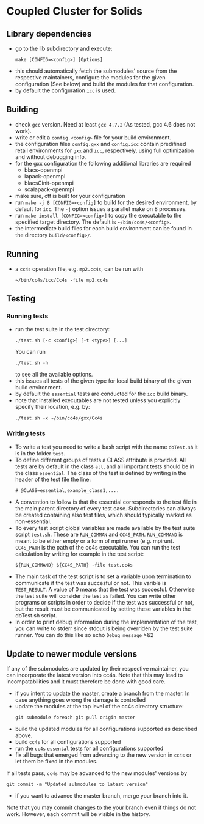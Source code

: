 Coupled Cluster for Solids
==========================

Library dependencies
--------------------

- go to the lib subdirectory and execute:
  ```
  make [CONFIG=<config>] [Options]
  ```
- this should automatically fetch the submodules' source from the
  respective maintainers, configure the modules for the given configuration
  (See below) and build the modules for that configuration.
- by default the configuration `icc` is used.

Building
--------

-   check `gcc` version. Need at least `gcc 4.7.2` (As tested, gcc 4.6 does
    not work).
-   write or edit a `config.<config>` file for your build environment.
-   the configuration files `config.gxx` and `config.icc` contain
    predifined retail environments for `gxx` and `icc`, respectively,
    using full optimization and without debugging info.
-   for the gxx configuration the following additional libraries are
    required
    - blacs-openmpi
    - lapack-openmpi
    - blacsCinit-openmpi
    - scalapack-openmpi
- make sure, ctf is built for your configuration
- run `make -j 8 [CONFIG=<config]` to build for the desired environment, by
  default for `icc`. The `-j` option issues a parallel make on 8 processes.
- run `make install [CONFIG=<config>]` to copy the executable to the specified
  target directory. The default is `~/bin/cc4s/<config>`.
- the intermediate build files for each build environment can be found in the
  directory `build/<config>/`.

Running
-------

-   a `cc4s` operation file, e.g. `mp2.cc4s`, can be run with
    ```
    ~/bin/cc4s/icc/Cc4s -file mp2.cc4s
    ```

Testing
-------

### Running tests

- run the test suite in the test directory:
  ```
  ./test.sh [-c <config>] [-t <type>] [...]
  ```
  You can run
  ```
  ./test.sh -h
  ```
  to see all the available options.
- this issues all tests of the given type for local build binary of the given
  build environment.
- by default the `essential` tests are conducted for the `icc` build
  binary.
- note that installed executables are not tested unless you explicitly specify
  their location, e.g. by:
  ```
  ./test.sh -x ~/bin/cc4s/gxx/Cc4s
  ```

### Writing tests

-   To write a test you need to write a bash script with the name
    `doTest.sh`
  it is in the folder `test`.
- To define different groups of tests a CLASS attribute is provided.
  All tests are by default in the class `all`, and all important tests should
  be in the class `essential`. The class of the test is defined by writing
  in the header of the test file the line:
  ```
  # @CLASS=essential,example_class1,....
  ```
- A convention to follow is that the essential corresponds to the test file
  in the main parent directory of every test case. Subdirectories can
  allways be created containing also test files, which should typically
  marked as non-essential.
- To every test script global variables are made available by the test suite
  script `test.sh`. These are `RUN_COMMAN` and `CC4S_PATH`.  `RUN_COMMAND` is
  meant to be either empty or a form of mpi runner (e.g. mpirun).  `CC4S_PATH`
  is the path of the cc4s executable. You can run the test
  calculation by writing for example in the test script:
  ```
  ${RUN_COMMAND} ${CC4S_PATH} -file test.cc4s
  ```
- The main task of the test script is to set a variable upon termination to communicate
  if the test was succesful or not. This varible is `TEST_RESULT`. A value of 0 means
  that the test was succesful. Otherwise the test suite will consider the
  test as failed.    You can write other programs or scripts in order to
  decide if the test was successful or not, but the result must be
  communicated by setting these variables in the doTest.sh script.
- In order to print debug information during the implementation of the test,
  you can write to stderr since stdout is being overriden by the test suite
  runner. You can do this like so
  echo `Debug message` >&2

Update to newer module versions
-------------------------------

If any of the submodules are updated by their respective maintainer, you
can incorporate the latest version into cc4s. Note that this may lead to
incompatabilities and it must therefore be done with good care.

- if you intent to update the master, create a branch from the master.
  In case anything goes wrong the damage is controlled
- update the modules at the top level of the cc4s directory structure:
  ```
  git submodule foreach git pull origin master
  ```
- build the updated modules for all configurations supported as described above.
- build `cc4s` for all configurations supported
- run the `cc4s` `essental` tests for all configurations supported
- fix all bugs that emerged from advancing to the new version in `cc4s` or
  let them be fixed in the modules.

If all tests pass, `cc4s` may be advanced to the new modules\' versions
by
```
git commit -m "Updated submodules to latest version"
```

- if you want to advance the master branch, merge your branch into it.

Note that you may commit changes to the your branch even if things do
not work. However, each commit will be visible in the history.
